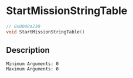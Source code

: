 # StartMissionStringTable
```c
// 0x0048a230
void StartMissionStringTable()
```
## Description
```
Minimum Arguments: 0
Maximum Arguments: 0
```
